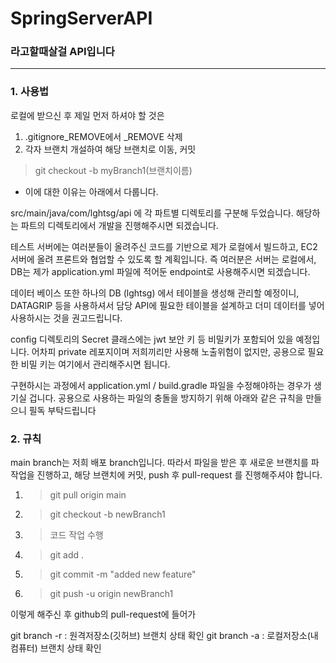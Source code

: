 # SpringServerAPI
### 라고할때살걸 API입니다

----
### 1. 사용법
로컬에 받으신 후 제일 먼저 하셔야 할 것은
1. .gitignore_REMOVE에서 _REMOVE 삭제
2. 각자 브랜치 개설하여 해당 브랜치로 이동, 커밋
> git checkout -b myBranch1(브랜치이름)

- 이에 대한 이유는 아래에서 다룹니다.

src/main/java/com/lghtsg/api 에 각 파트별 디렉토리를 구분해 두었습니다.
해당하는 파트의 디렉토리에서 개발을 진행해주시면 되겠습니다.

테스트 서버에는 여러분들이 올려주신 코드를 기반으로 제가 로컬에서 빌드하고, EC2 서버에 올려 프론트와 협업할 수 있도록 할 계획입니다.
즉 여러분은 서버는 로컬에서, DB는 제가 application.yml 파일에 적어둔 endpoint로 사용해주시면 되겠습니다.

데이터 베이스 또한 하나의 DB (lghtsg) 에서 테이블을 생성해 관리할 예정이니, DATAGRIP 등을 사용하셔서 담당 API에 필요한 테이블을 설계하고
더미 데이터를 넣어 사용하시는 것을 권고드립니다.

config 디렉토리의 Secret 클래스에는 jwt 보안 키 등 비밀키가 포함되어 있을 예정입니다.
어차피 private 레포지이며 저희끼리만 사용해 노출위험이 없지만, 공용으로 필요한 비밀 키는 여기에서 관리해주시면 됩니다.

구현하시는 과정에서 application.yml / build.gradle 파일을 수정해야하는 경우가 생기실 겁니다.
공용으로 사용하는 파일의 충돌을 방지하기 위해 아래와 같은 규칙을 만들으니 필독 부탁드립니다

### 2. 규칙
main branch는 저희 배포 branch입니다. 따라서 파일을 받은 후 새로운 브랜치를 파 작업을 진행하고, 해당 브랜치에 커밋, push 후 pull-request 를 진행해주셔야 합니다.

1. >git pull origin main
2. >git checkout -b newBranch1
3. >코드 작업 수행
4. >git add .
5. >git commit -m "added new feature"
6. >git push -u origin newBranch1

이렇게 해주신 후 github의 pull-request에 들어가 


git branch -r : 원격저장소(깃허브) 브랜치 상태 확인
git branch -a : 로컬저장소(내 컴퓨터) 브랜치 상태 확인 
